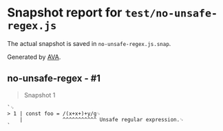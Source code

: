 # Snapshot report for `test/no-unsafe-regex.js`

The actual snapshot is saved in `no-unsafe-regex.js.snap`.

Generated by [AVA](https://avajs.dev).

## no-unsafe-regex - #1

> Snapshot 1

    `␊
    > 1 | const foo = /(x+x+)+y/g␊
        |             ^^^^^^^^^^^ Unsafe regular expression.␊
    `
